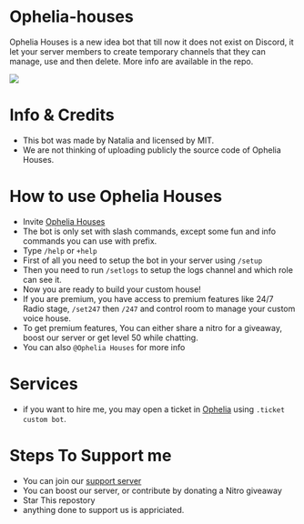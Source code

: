 # Ophelia-houses
Ophelia Houses is a new idea bot that till now it does not exist on Discord, it let your server members to create temporary channels that they can manage, use and then delete. More info are available in the repo.

![](https://i.imgur.com/NykaBjN.png)

# Info & Credits
- This bot was made by Natalia and licensed by MIT.
- We are not thinking of uploading publicly the source code of Ophelia Houses.


# How to use Ophelia Houses
- Invite [Ophelia Houses](https://discord.com/api/oauth2/authorize?client_id=968487683171180545&permissions=8&scope=bot%20applications.commands) 
- The bot is only set with slash commands, except some fun and info commands you can use with prefix.
- Type `/help` or `+help`
- First of all you need to setup the bot in your server using `/setup`
- Then you need to run `/setlogs` to setup the logs channel and which role can see it.
- Now you are ready to build your custom house!
- If you are premium, you have access to premium features like 24/7 Radio stage, `/set247` then `/247` and control room to manage your custom voice house.
- To get premium features, You can either share a nitro for a giveaway, boost our server or get level 50 while chatting.
- You can also `@Ophelia Houses` for more info


# Services
- if you want to hire me, you may open a ticket in [Ophelia](https://discord.gg/opheliaa) using `.ticket custom bot`.


# Steps To Support me
- You can join our [support server](https://discord.gg/opheliaa)
- You can boost our server, or contribute by donating a Nitro giveaway
- Star This repostory
- anything done to support us is appriciated. 
